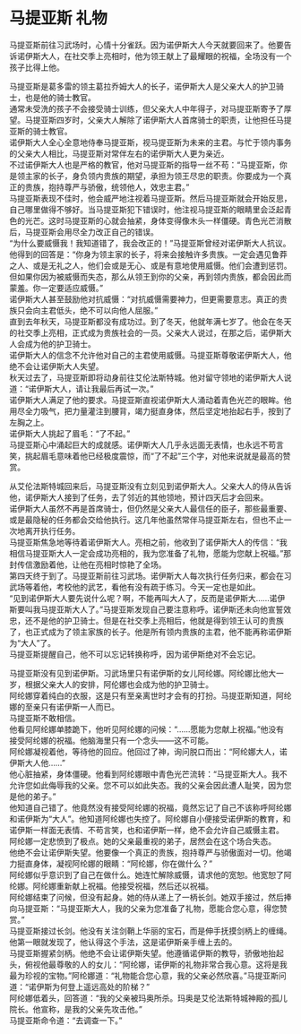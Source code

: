 # 马提亚斯 礼物
马提亚斯前往习武场时，心情十分雀跃。因为诺伊斯大人今天就要回来了。他要告诉诺伊斯大人，在社交季上亮相时，他为领王献上了最耀眼的祝福，全场没有一个孩子比得上他。  


马提亚斯是葛多雷的领主葛拉乔姆大人的长子，诺伊斯大人是父亲大人的护卫骑士，也是他的骑士教官。  
通常未受洗的孩子不会接受骑士训练，但父亲大人中年得子，对马提亚斯寄予了厚望。马提亚斯四岁时，父亲大人解除了诺伊斯大人首席骑士的职责，让他担任马提亚斯的骑士教官。  
诺伊斯大人全心全意地侍奉马提亚斯，视马提亚斯为未来的主君。与忙于领内事务的父亲大人相比，马提亚斯对常伴左右的诺伊斯大人更为亲近。  
不过诺伊斯大人也是严格的教官，他对马提亚斯的指导一丝不苟：“马提亚斯，你是领主家的长子，身负领内贵族的期望，承担为领王尽忠的职责。你要成为一个真正的贵族，抱持尊严与骄傲，统领他人，效忠主君。”  
马提亚斯表现不佳时，他会威严地注视着马提亚斯。然后马提亚斯就会开始反思，自己哪里做得不够好。当马提亚斯犯下错误时，他注视马提亚斯的眼睛里会泛起青色的光芒。这时马提亚斯的心就会抽紧，身体变得像木头一样僵硬。青色光芒消散后，马提亚斯会用尽全力改正自己的错误。  
“为什么要威慑我！我知道错了，我会改正的！”马提亚斯曾经对诺伊斯大人抗议。他得到的回答是：“你身为领主家的长子，将来会接触许多贵族。一定会遇见鲁莽之人、或是无礼之人，他们会或是无心、或是有意地使用威慑。他们会遭到惩罚。但如果你因为被威慑而失态，那么从领王到你的父亲，再到领内贵族，都会因此而蒙羞。你一定要适应威慑。”  
诺伊斯大人甚至鼓励他对抗威慑：“对抗威慑需要神力，但更需要意志。真正的贵族只会向主君低头，绝不可以向他人屈服。”  
直到去年秋天，马提亚斯都没有成功过。到了冬天，他就年满七岁了。他会在冬天的社交季上亮相，正式成为贵族社会的一员。父亲大人说过，在那之后，诺伊斯大人会成为他的护卫骑士。  
诺伊斯大人的信念不允许他对自己的主君使用威慑。马提亚斯尊敬诺伊斯大人，他绝不会让诺伊斯大人失望。  
秋天过去了，马提亚斯即将动身前往艾伦法斯特城。他对留守领地的诺伊斯大人说道：“诺伊斯大人，请让我最后再试一次。”  
诺伊斯大人满足了他的要求。马提亚斯直视诺伊斯大人涌动着青色光芒的眼眸。他用尽全力吸气，把力量灌注到腰背，竭力挺直身体，然后坚定地抬起右手，按到了左胸之上。  
诺伊斯大人挑起了眉毛：“了不起。”  
马提亚斯心中涌起巨大的成就感。诺伊斯大人几乎永远面无表情，也永远不苟言笑，挑起眉毛意味着他已经极度震惊，而“了不起”三个字，对他来说就是最高的赞赏。  


从艾伦法斯特城回来后，马提亚斯没有立刻见到诺伊斯大人。父亲大人的侍从告诉他，诺伊斯大人接到了任务，去了邻近的其他领地，预计四天后才会回来。  
诺伊斯大人虽然不再是首席骑士，但仍然是父亲大人最信任的臣子，那些最重要、或是最隐秘的任务都会交给他执行。这几年他虽然常伴马提亚斯左右，但也不止一次地离开执行任务。  
马提亚斯焦急地等待着诺伊斯大人。亮相之前，他收到了诺伊斯大人的传信：“我相信马提亚斯大人一定会成功亮相的，我为您准备了礼物，愿能为您献上祝福。”那封传信激励着他，让他在亮相时惊艳了全场。  
第四天终于到了。马提亚斯前往习武场。诺伊斯大人每次执行任务归来，都会在习武场等着他，考校他的武艺，看他有没有疏于练习。今天一定也是如此。  
“见到诺伊斯大人要先说什么呢？啊，不能再叫大人了，反而是诺伊斯大……诺伊斯要叫我马提亚斯大人了。”马提亚斯发现自己要注意称呼。诺伊斯还未向他宣誓效忠，还不是他的护卫骑士。但是在社交季上亮相后，他就是得到领王认可的贵族了，也正式成为了领主家族的长子。他是所有领内贵族的主君，他不能再称诺伊斯为“大人”了。  
马提亚斯提醒自己，他不可以忘记转换称呼，因为诺伊斯绝对不会忘记。  


马提亚斯没有见到诺伊斯。习武场里只有诺伊斯的女儿阿纶娜。阿纶娜比他大一岁，根据父亲大人的安排，阿伦娜也会成为他的护卫骑士。  
阿纶娜穿着纯白的衣服，这是只有至亲离世时才会有的打扮。马提亚斯知道，阿纶娜的至亲只有诺伊斯一人而已。  
马提亚斯不敢相信。  
他看见阿纶娜单膝跪下，他听见阿纶娜的问候：“……愿能为您献上祝福。”他没有接受阿纶娜的祝福。他脑海里只有一个念头——这不可能。  
阿纶娜凝视着他，等待他的回应。他回过了神，询问脱口而出：“阿纶娜大人，诺伊斯大人他……”  
他心脏抽紧，身体僵硬。他看到阿纶娜眼中青色光芒流转：“马提亚斯大人。我不允许您如此侮辱我的父亲。您不可以如此失态。我的父亲会因此遭人耻笑，因为您是他的弟子。”  
他知道自己错了。他竟然没有接受阿纶娜的祝福，竟然忘记了自己不该称呼阿纶娜和诺伊斯为“大人”。他知道阿纶娜也失控了。阿纶娜自小便接受诺伊斯的教育，和诺伊斯一样面无表情、不苟言笑，也和诺伊斯一样，绝不会允许自己威慑主君。  
阿纶娜一定悲愤到了极点。她的父亲最重视的弟子，居然会在这个场合失态。  
他绝不会让诺伊斯失望。他要像一个真正的贵族，抱持尊严与骄傲面对一切。他竭力挺直身体，凝视阿纶娜的眼睛：“阿纶娜，你在做什么？”  
阿纶娜似乎意识到了自己在做什么。她连忙解除威慑，请求他的宽恕。他宽恕了阿纶娜。阿纶娜重新献上祝福。他接受祝福，然后还以祝福。  
阿纶娜结束了问候，但没有起身。她的侍从递上了一柄长剑。她双手接过，然后捧向马提亚斯：“马提亚斯大人，我的父亲为您准备了礼物，愿能合您心意，得您赞赏。”  
马提亚斯接过长剑。他没有关注剑鞘上华丽的宝石，而是伸手抚摸剑柄上的缠绳。他第一眼就发现了，他认得这个手法，这是诺伊斯亲手缠上去的。  
马提亚斯握紧剑柄。他绝不会让诺伊斯失望。他遵循诺伊斯的教导，骄傲地抬起头，俯视他最尊敬的人的女儿：“阿纶娜，诺伊斯的礼物非常合我心意。这将是我最为珍视的宝物。”阿纶娜道：“礼物能合您心意，我的父亲必然欣喜。”马提亚斯问道：“诺伊斯为何登上遥远高处的阶梯？”  
阿纶娜低着头，回答道：“我的父亲被玛奥所杀。玛奥是艾伦法斯特城神殿的孤儿院长。他宣称，是我的父亲先攻击他。”  
马提亚斯命令道：“去调查一下。”  


